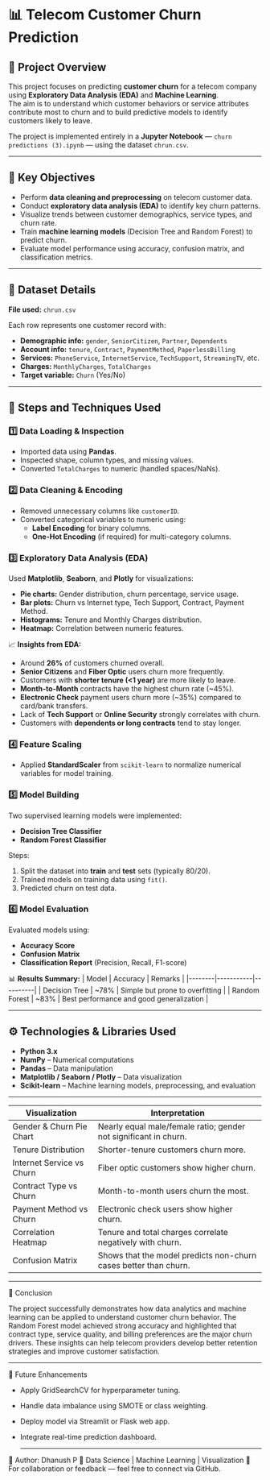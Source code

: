 # 📊 Telecom Customer Churn Prediction

## 📘 Project Overview
This project focuses on predicting **customer churn** for a telecom company using **Exploratory Data Analysis (EDA)** and **Machine Learning**.  
The aim is to understand which customer behaviors or service attributes contribute most to churn and to build predictive models to identify customers likely to leave.

The project is implemented entirely in a **Jupyter Notebook** — `churn predictions (3).ipynb` — using the dataset `chrun.csv`.

---

## 🎯 Key Objectives
- Perform **data cleaning and preprocessing** on telecom customer data.  
- Conduct **exploratory data analysis (EDA)** to identify key churn patterns.  
- Visualize trends between customer demographics, service types, and churn rate.  
- Train **machine learning models** (Decision Tree and Random Forest) to predict churn.  
- Evaluate model performance using accuracy, confusion matrix, and classification metrics.

---

## 🧠 Dataset Details
**File used:** `chrun.csv`

Each row represents one customer record with:
- **Demographic info:** `gender`, `SeniorCitizen`, `Partner`, `Dependents`  
- **Account info:** `tenure`, `Contract`, `PaymentMethod`, `PaperlessBilling`  
- **Services:** `PhoneService`, `InternetService`, `TechSupport`, `StreamingTV`, etc.  
- **Charges:** `MonthlyCharges`, `TotalCharges`  
- **Target variable:** `Churn` (Yes/No)

---

## 🧩 Steps and Techniques Used

### 1️⃣ Data Loading & Inspection
- Imported data using **Pandas**.
- Inspected shape, column types, and missing values.
- Converted `TotalCharges` to numeric (handled spaces/NaNs).

### 2️⃣ Data Cleaning & Encoding
- Removed unnecessary columns like `customerID`.
- Converted categorical variables to numeric using:
  - **Label Encoding** for binary columns.
  - **One-Hot Encoding** (if required) for multi-category columns.

### 3️⃣ Exploratory Data Analysis (EDA)
Used **Matplotlib**, **Seaborn**, and **Plotly** for visualizations:
- **Pie charts:** Gender distribution, churn percentage, service usage.
- **Bar plots:** Churn vs Internet type, Tech Support, Contract, Payment Method.
- **Histograms:** Tenure and Monthly Charges distribution.
- **Heatmap:** Correlation between numeric features.

📈 **Insights from EDA:**
- Around **26%** of customers churned overall.  
- **Senior Citizens** and **Fiber Optic** users churn more frequently.  
- Customers with **shorter tenure (<1 year)** are more likely to leave.  
- **Month-to-Month** contracts have the highest churn rate (~45%).  
- **Electronic Check** payment users churn more (~35%) compared to card/bank transfers.  
- Lack of **Tech Support** or **Online Security** strongly correlates with churn.  
- Customers with **dependents or long contracts** tend to stay longer.

### 4️⃣ Feature Scaling
- Applied **StandardScaler** from `scikit-learn` to normalize numerical variables for model training.

### 5️⃣ Model Building
Two supervised learning models were implemented:
- **Decision Tree Classifier**
- **Random Forest Classifier**

Steps:
1. Split the dataset into **train** and **test** sets (typically 80/20).  
2. Trained models on training data using `fit()`.  
3. Predicted churn on test data.  

### 6️⃣ Model Evaluation
Evaluated models using:
- **Accuracy Score**
- **Confusion Matrix**
- **Classification Report** (Precision, Recall, F1-score)

📊 **Results Summary:**
| Model | Accuracy | Remarks |
|--------|-----------|----------|
| Decision Tree | ~78% | Simple but prone to overfitting |
| Random Forest | ~83% | Best performance and good generalization |

---

## ⚙️ Technologies & Libraries Used
- **Python 3.x**
- **NumPy** – Numerical computations  
- **Pandas** – Data manipulation  
- **Matplotlib / Seaborn / Plotly** – Data visualization  
- **Scikit-learn** – Machine learning models, preprocessing, and evaluation  

---

| Visualization             | Interpretation                                                   |
| ------------------------- | ---------------------------------------------------------------- |
| Gender & Churn Pie Chart  | Nearly equal male/female ratio; gender not significant in churn. |
| Tenure Distribution       | Shorter-tenure customers churn more.                             |
| Internet Service vs Churn | Fiber optic customers show higher churn.                         |
| Contract Type vs Churn    | Month-to-month users churn the most.                             |
| Payment Method vs Churn   | Electronic check users show higher churn.                        |
| Correlation Heatmap       | Tenure and total charges correlate negatively with churn.        |
| Confusion Matrix          | Shows that the model predicts non-churn cases better than churn. |

---

🏁 Conclusion

The project successfully demonstrates how data analytics and machine learning can be applied to understand customer churn behavior.
The Random Forest model achieved strong accuracy and highlighted that contract type, service quality, and billing preferences are the major churn drivers.
These insights can help telecom providers develop better retention strategies and improve customer satisfaction.

---

🚀 Future Enhancements

- Apply GridSearchCV for hyperparameter tuning.

- Handle data imbalance using SMOTE or class weighting.

- Deploy model via Streamlit or Flask web app.

- Integrate real-time prediction dashboard.

  ---
  

👤 Author: Dhanush P
💼 Data Science | Machine Learning | Visualization
📧 For collaboration or feedback — feel free to connect via GitHub.
